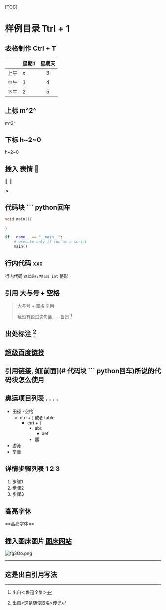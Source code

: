 [TOC]

# 样例目录  Ttrl + 1

## 表格制作 Ctrl + T

|      | 星期1 | 星期天 |
| ---- | ----- | :----: |
| 上午 |     x  |      3  |
| 中午 |      1 |      4  |
| 下午 |      2 |     5   |



## 上标 m^2^

m^2^



## 下标 h~2~0

h~2~0



## 插入 表情 :100:

:100:
:100:

:arrow_lower_right:



## 代码块 ``` python回车

``` c++
void main(){
    
}
```



``` python
if __name__ == "__main__":
    # execute only if run as a script
    main()
```



## 行内代码 `xxx`

 行内代码  `这就是行内代码 int` 整形



## 引用  大与号 + 空格

> 大与号 + 空格 引用
>
> 我没有说过这句话．--鲁迅 [^a]



## 出处标注   [^随便取名]



## [超级百度链接](http://www.baidu.com)





## 引用链接, 如[前面](# 代码块 ``` python回车)所说的代码块怎么使用





## 奥运项目列表  . . . . 

- 田径  -空格 
  - ctrl + ] 或者 table
    - ctrl + ]
      - abc
        - def
      - 器
- 游泳
- 举重



## 详情步骤列表 1 2 3

1. 步骤1
2. 步骤2
3. 步骤3



## 高亮字休

==高亮字体==





## 插入图床图片 [图床网站](https://imgloc.com/)

![fg3Oo.png](https://k62.kn3.net/15E2ECD1F.jpg)

---







## 这是出自引用写法

[^a]: 出自＜鲁迅全集＞
[^随便取名]: 出自<这是随便取名>传记



